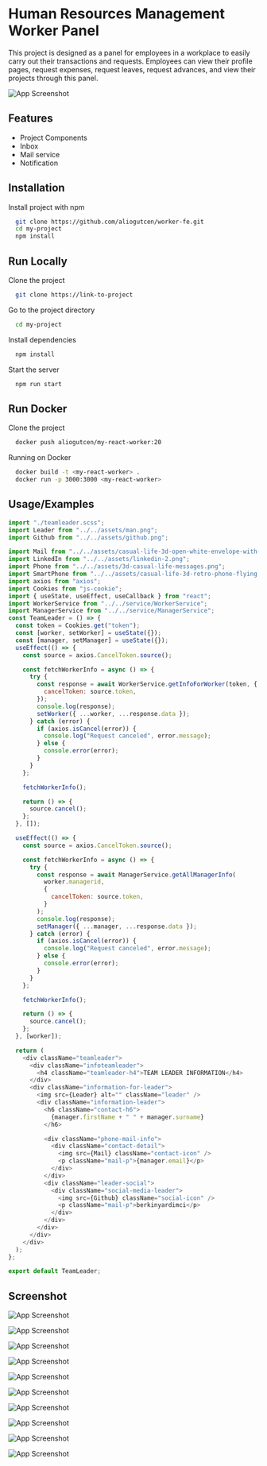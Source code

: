 # Human Resources Management Worker Panel

This project is designed as a panel for employees in a workplace to easily carry out their transactions and requests. Employees can view their profile pages, request expenses, request leaves, request advances, and view their projects through this panel.

![App Screenshot](https://user-images.githubusercontent.com/85200452/242673815-a11de218-462d-4e6e-94b1-f0e59f14e7c5.jpg)

## Features

- Project Components
- Inbox
- Mail service
- Notification

## Installation

Install project with npm

```bash
  git clone https://github.com/aliogutcen/worker-fe.git
  cd my-project
  npm install
```

## Run Locally

Clone the project

```bash
  git clone https://link-to-project
```

Go to the project directory

```bash
  cd my-project
```

Install dependencies

```bash
  npm install
```

Start the server

```bash
  npm run start
```

## Run Docker

Clone the project

```bash
  docker push aliogutcen/my-react-worker:20
```

Running on Docker

```bash
  docker build -t <my-react-worker> .
  docker run -p 3000:3000 <my-react-worker>
```

## Usage/Examples

```javascript
import "./teamleader.scss";
import Leader from "../../assets/man.png";
import Github from "../../assets/github.png";

import Mail from "../../assets/casual-life-3d-open-white-envelope-with-blue-letter.png";
import LinkedIn from "../../assets/linkedin-2.png";
import Phone from "../../assets/3d-casual-life-messages.png";
import SmartPhone from "../../assets/casual-life-3d-retro-phone-flying.png";
import axios from "axios";
import Cookies from "js-cookie";
import { useState, useEffect, useCallback } from "react";
import WorkerService from "../../service/WorkerService";
import ManagerService from "../../service/ManagerService";
const TeamLeader = () => {
  const token = Cookies.get("token");
  const [worker, setWorker] = useState({});
  const [manager, setManager] = useState({});
  useEffect(() => {
    const source = axios.CancelToken.source();

    const fetchWorkerInfo = async () => {
      try {
        const response = await WorkerService.getInfoForWorker(token, {
          cancelToken: source.token,
        });
        console.log(response);
        setWorker({ ...worker, ...response.data });
      } catch (error) {
        if (axios.isCancel(error)) {
          console.log("Request canceled", error.message);
        } else {
          console.error(error);
        }
      }
    };

    fetchWorkerInfo();

    return () => {
      source.cancel();
    };
  }, []);

  useEffect(() => {
    const source = axios.CancelToken.source();

    const fetchWorkerInfo = async () => {
      try {
        const response = await ManagerService.getAllManagerInfo(
          worker.managerid,
          {
            cancelToken: source.token,
          }
        );
        console.log(response);
        setManager({ ...manager, ...response.data });
      } catch (error) {
        if (axios.isCancel(error)) {
          console.log("Request canceled", error.message);
        } else {
          console.error(error);
        }
      }
    };

    fetchWorkerInfo();

    return () => {
      source.cancel();
    };
  }, [worker]);

  return (
    <div className="teamleader">
      <div className="infoteamleader">
        <h4 className="teamleader-h4">TEAM LEADER INFORMATION</h4>
      </div>
      <div className="information-for-leader">
        <img src={Leader} alt="" className="leader" />
        <div className="information-leader">
          <h6 className="contact-h6">
            {manager.firstName + " " + manager.surname}
          </h6>

          <div className="phone-mail-info">
            <div className="contact-detail">
              <img src={Mail} className="contact-icon" />
              <p className="mail-p">{manager.email}</p>
            </div>
          </div>
          <div className="leader-social">
            <div className="social-media-leader">
              <img src={Github} className="social-icon" />
              <p className="mail-p">berkinyardimci</p>
            </div>
          </div>
        </div>
      </div>
    </div>
  );
};

export default TeamLeader;
```

## Screenshot

![App Screenshot](https://user-images.githubusercontent.com/85200452/242674929-3d061c53-3a86-45dc-ae42-b8800ced380f.jpg)

![App Screenshot](https://user-images.githubusercontent.com/85200452/242673845-ecada0b2-1c8e-4040-8bab-75d98e85989c.jpg)

![App Screenshot](https://user-images.githubusercontent.com/85200452/242673834-7f49d22b-e5ed-4b1b-8e91-8ac16d898940.jpg)

![App Screenshot](https://user-images.githubusercontent.com/85200452/242673840-16fb546b-6f18-48db-9ec8-2f161fe92d2a.jpg)

![App Screenshot](https://user-images.githubusercontent.com/85200452/242673811-8b0af064-525b-4c4e-86ed-246ba9ac10b0.jpg)

![App Screenshot](https://user-images.githubusercontent.com/85200452/242673820-87a0d838-9796-4a4e-aff2-f1d39549dd54.jpg)

![App Screenshot](https://user-images.githubusercontent.com/85200452/242673824-7b5f99b1-ddfa-429f-8f7a-1acb19b200fc.jpg)

![App Screenshot](https://user-images.githubusercontent.com/85200452/242673824-7b5f99b1-ddfa-429f-8f7a-1acb19b200fc.jpg)

![App Screenshot](https://user-images.githubusercontent.com/85200452/242673828-4f277408-beb4-4bdf-a5b8-8b077449cc89.jpg)

![App Screenshot](https://user-images.githubusercontent.com/85200452/242673830-a31778ce-2bab-4ad1-bcc2-fc91f737f943.jpg)
